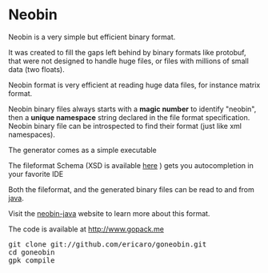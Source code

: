 Neobin
========

Neobin is a very simple but efficient binary format.

It was created to fill the gaps left behind by binary formats like protobuf, that were not designed to handle huge files, or files with millions of small data (two floats).

Neobin format is very efficient at reading huge data files, for instance matrix format.

Neobin binary files always starts with a **magic number** to identify "neobin", then a **unique namespace** string declared in the file format specification. Neobin binary file can be introspected to find their format (just like xml namespaces).


The generator comes as a simple executable

The fileformat Schema (XSD is available <a href="http://code.google.com/p/neobin/source/browse/src/main/resources/neobin_v1.xsd"> here</a> ) gets you  autocompletion in your favorite IDE

Both the fileformat, and the generated binary files can be read to and from <a href="http://code.google.com/p/neobin/">java</a>.

Visit the <a href="http://code.google.com/p/neobin/">neobin-java</a> website to learn more about this format.


The code is available at http://www.gopack.me
<pre>
git clone git://github.com/ericaro/goneobin.git
cd goneobin
gpk compile
</pre>


